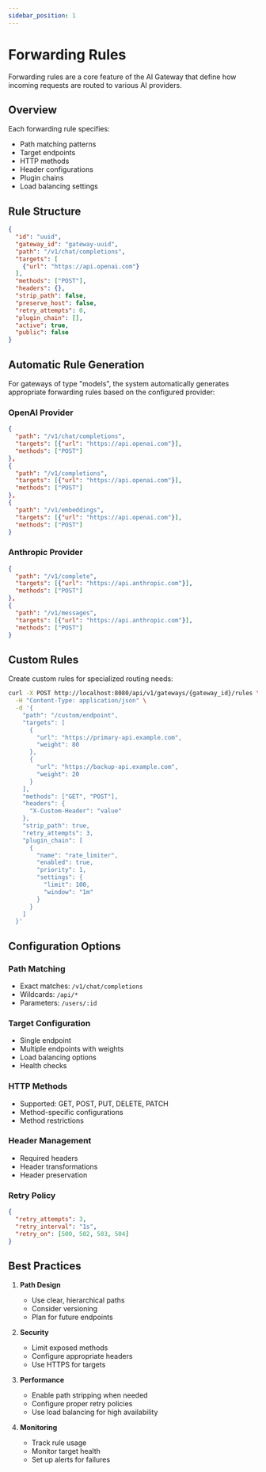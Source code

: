 ```yaml
---
sidebar_position: 1
---
```


# Forwarding Rules

Forwarding rules are a core feature of the AI Gateway that define how incoming requests are routed to various AI providers.

## Overview

Each forwarding rule specifies:
- Path matching patterns
- Target endpoints
- HTTP methods
- Header configurations
- Plugin chains
- Load balancing settings

## Rule Structure

```json
{
  "id": "uuid",
  "gateway_id": "gateway-uuid",
  "path": "/v1/chat/completions",
  "targets": [
    {"url": "https://api.openai.com"}
  ],
  "methods": ["POST"],
  "headers": {},
  "strip_path": false,
  "preserve_host": false,
  "retry_attempts": 0,
  "plugin_chain": [],
  "active": true,
  "public": false
}
```

## Automatic Rule Generation

For gateways of type "models", the system automatically generates appropriate forwarding rules based on the configured provider:

### OpenAI Provider
```json
{
  "path": "/v1/chat/completions",
  "targets": [{"url": "https://api.openai.com"}],
  "methods": ["POST"]
},
{
  "path": "/v1/completions",
  "targets": [{"url": "https://api.openai.com"}],
  "methods": ["POST"]
},
{
  "path": "/v1/embeddings",
  "targets": [{"url": "https://api.openai.com"}],
  "methods": ["POST"]
}
```

### Anthropic Provider
```json
{
  "path": "/v1/complete",
  "targets": [{"url": "https://api.anthropic.com"}],
  "methods": ["POST"]
},
{
  "path": "/v1/messages",
  "targets": [{"url": "https://api.anthropic.com"}],
  "methods": ["POST"]
}
```

## Custom Rules

Create custom rules for specialized routing needs:

```bash
curl -X POST http://localhost:8080/api/v1/gateways/{gateway_id}/rules \
  -H "Content-Type: application/json" \
  -d '{
    "path": "/custom/endpoint",
    "targets": [
      {
        "url": "https://primary-api.example.com",
        "weight": 80
      },
      {
        "url": "https://backup-api.example.com",
        "weight": 20
      }
    ],
    "methods": ["GET", "POST"],
    "headers": {
      "X-Custom-Header": "value"
    },
    "strip_path": true,
    "retry_attempts": 3,
    "plugin_chain": [
      {
        "name": "rate_limiter",
        "enabled": true,
        "priority": 1,
        "settings": {
          "limit": 100,
          "window": "1m"
        }
      }
    ]
  }'
```

## Configuration Options

### Path Matching
- Exact matches: `/v1/chat/completions`
- Wildcards: `/api/*`
- Parameters: `/users/:id`

### Target Configuration
- Single endpoint
- Multiple endpoints with weights
- Load balancing options
- Health checks

### HTTP Methods
- Supported: GET, POST, PUT, DELETE, PATCH
- Method-specific configurations
- Method restrictions

### Header Management
- Required headers
- Header transformations
- Header preservation

### Retry Policy
```json
{
  "retry_attempts": 3,
  "retry_interval": "1s",
  "retry_on": [500, 502, 503, 504]
}
```

## Best Practices

1. **Path Design**
   - Use clear, hierarchical paths
   - Consider versioning
   - Plan for future endpoints

2. **Security**
   - Limit exposed methods
   - Configure appropriate headers
   - Use HTTPS for targets

3. **Performance**
   - Enable path stripping when needed
   - Configure proper retry policies
   - Use load balancing for high availability

4. **Monitoring**
   - Track rule usage
   - Monitor target health
   - Set up alerts for failures

